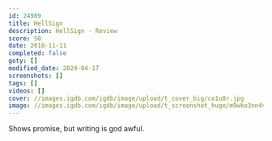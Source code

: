 ```yaml
---
id: 24989
title: HellSign
description: HellSign - Review
score: 50
date: 2018-11-11
completed: false
goty: []
modified_date: 2024-04-17
screenshots: []
tags: []
videos: []
cover: //images.igdb.com/igdb/image/upload/t_cover_big/co1u8r.jpg
image: //images.igdb.com/igdb/image/upload/t_screenshot_huge/m9wko3nn4vv9xgndlngl.jpg
---
```

Shows promise, but writing is god awful.